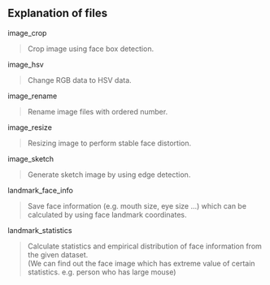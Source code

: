 ## Explanation of files

image_crop  
> Crop image using face box detection.  

image_hsv  
> Change RGB data to HSV data.

image_rename  
> Rename image files with ordered number.  

image_resize  
> Resizing image to perform stable face distortion.  

image_sketch  
> Generate sketch image by using edge detection.  

landmark_face_info  
> Save face information (e.g. mouth size, eye size ...) which can be calculated by using face landmark coordinates.

landmark_statistics  
> Calculate statistics and empirical distribution of face information from the given dataset.  
> (We can find out the face image which has extreme value of certain statistics. e.g. person who has large mouse)
